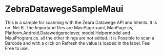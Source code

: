 # ZebraDatawegeSampleMaui
This is a sample for scanning with the Zebra Datawege API and Intents. It is on .Net 6. The Importand files are MainPage.xaml, ManPage.cs, Platform.Android.Datawedgereciever, model.Helpermodel and MauiProgram.cs. all the other things are not edited. It is Possible to scan a Barcode and with a click on Refresh the value is loaded in the label. Feel Free to use.
